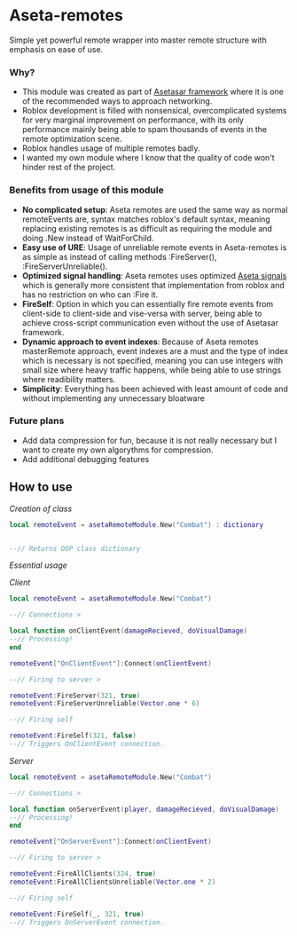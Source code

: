 # Aseta-remotes

Simple yet powerful remote wrapper into master remote structure with emphasis on ease of use.

### Why?

* This module was created as part of [Asetasar framework](https://github.com/Asetasar/Asetasar-Framework) where it is one of the recommended ways to approach networking.
* Roblox development is filled with nonsensical, overcomplicated systems for very marginal improvement on performance, with its only performance mainly being able to spam thousands of events in the remote optimization scene.
* Roblox handles usage of multiple remotes badly.
* I wanted my own module where I know that the quality of code won't hinder rest of the project.

### Benefits from usage of this module

* **No complicated setup**: Aseta remotes are used the same way as normal remoteEvents are, syntax matches roblox's default syntax, meaning replacing existing remotes is as difficult as requiring the module and doing .New instead of WaitForChild.
* **Easy use of URE**: Usage of unreliable remote events in Aseta-remotes is as simple as instead of calling methods :FireServer(), :FireServerUnreliable().
* **Optimized signal handling**: Aseta remotes uses optimized [Aseta signals](https://github.com/Asetasar/Aseta-signals) which is generally more consistent that implementation from roblox and has no restriction on who can :Fire it.
* **FireSelf**: Option in which you can essentially fire remote events from client-side to client-side and vise-versa with server, being able to achieve cross-script communication even without the use of Asetasar framework.
* **Dynamic approach to event indexes**: Because of Aseta remotes masterRemote approach, event indexes are a must and the type of index which is necessary is not specified, meaning you can use integers with small size where heavy traffic happens, while being able to use strings where readibility matters.
* **Simplicity**: Everything has been achieved with least amount of code and without implementing any unnecessary bloatware

### Future plans

* Add data compression for fun, because it is not really necessary but I want to create my own algorythms for compression.
* Add additional debugging features

## How to use

*Creation of class*

```lua
local remoteEvent = asetaRemoteModule.New("Combat") : dictionary


--// Returns OOP class dictionary
```

*Essential usage*

*Client*

```lua
local remoteEvent = asetaRemoteModule.New("Combat")

--// Connections >

local function onClientEvent(damageRecieved, doVisualDamage)
--// Processing!
end

remoteEvent["OnClientEvent"]:Connect(onClientEvent)

--// Firing to server >

remoteEvent:FireServer(321, true)
remoteEvent:FireServerUnreliable(Vector.one * 6)

--// Firing self

remoteEvent:FireSelf(321, false)
--// Triggers OnClientEvent connection.

```
*Server*

```lua
local remoteEvent = asetaRemoteModule.New("Combat")

--// Connections >

local function onServerEvent(player, damageRecieved, doVisualDamage)
--// Processing!
end

remoteEvent["OnServerEvent"]:Connect(onClientEvent)

--// Firing to server >

remoteEvent:FireAllClients(324, true)
remoteEvent:FireAllClientsUnreliable(Vector.one * 2)

--// Firing self

remoteEvent:FireSelf(_, 321, true)
--// Triggers OnServerEvent connection.


```